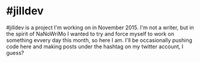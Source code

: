 # #jilldev

#jilldev is a project I'm working on in November 2015. I'm not a writer, but in the spirit of NaNoWriMo I wanted to try and force myself to work on something evvery day this month, so here I am. I'll be occasionally pushing code here and making posts under the hashtag on my twitter account, I guess?
